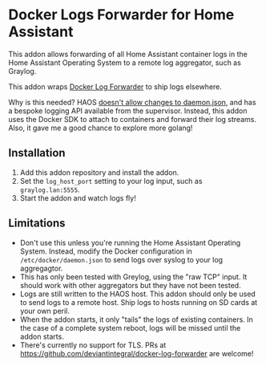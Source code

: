 # Docker Logs Forwarder for Home Assistant

This addon allows forwarding of all Home Assistant container logs in the Home Assistant Operating System to a remote log aggregator, such as Graylog.

This addon wraps [Docker Log Forwarder](https://github.com/deviantintegral/docker-log-forwarder) to ship logs elsewhere.

Why is this needed? HAOS [doesn't allow changes to daemon.json](https://github.com/home-assistant/operating-system/issues/2135), and has a bespoke logging API available from the supervisor. Instead, this addon uses the Docker SDK to attach to containers and forward their log streams. Also, it gave me a good chance to explore more golang!

## Installation

1. Add this addon repository and install the addon.
2. Set the `log_host_port` setting to your log input, such as `graylog.lan:5555`.
3. Start the addon and watch logs fly!

## Limitations

* Don't use this unless you're running the Home Assistant Operating System. Instead, modify the Docker configuration in `/etc/docker/daemon.json` to send logs over syslog to your log aggregagtor.
* This has only been tested with Greylog, using the "raw TCP" input. It should work with other aggregators but they have not been tested.
* Logs are still written to the HAOS host. This addon should only be used to send logs to a remote host. Ship logs to hosts running on SD cards at your own peril.
* When the addon starts, it only "tails" the logs of existing containers. In the case of a complete system reboot, logs will be missed until the addon starts.
* There's currently no support for TLS. PRs at https://github.com/deviantintegral/docker-log-forwarder are welcome!
